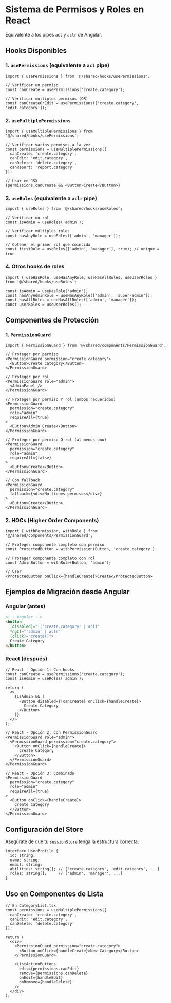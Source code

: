 # Sistema de Permisos y Roles en React

Equivalente a los pipes `acl` y `aclr` de Angular.

## Hooks Disponibles

### 1. `usePermissions` (equivalente a `acl` pipe)

```tsx
import { usePermissions } from '@/shared/hooks/usePermissions';

// Verificar un permiso
const canCreate = usePermissions('create.category');

// Verificar múltiples permisos (OR)
const canCreateOrEdit = usePermissions(['create.category', 'edit.category']);
```

### 2. `useMultiplePermissions` 

```tsx
import { useMultiplePermissions } from '@/shared/hooks/usePermissions';

// Verificar varios permisos a la vez
const permissions = useMultiplePermissions({
  canCreate: 'create.category',
  canEdit: 'edit.category',
  canDelete: 'delete.category',
  canReport: 'report.category'
});

// Usar en JSX
{permissions.canCreate && <Button>Create</Button>}
```

### 3. `useRoles` (equivalente a `aclr` pipe)

```tsx
import { useRoles } from '@/shared/hooks/useRoles';

// Verificar un rol
const isAdmin = useRoles('admin');

// Verificar múltiples roles
const hasAnyRole = useRoles(['admin', 'manager']);

// Obtener el primer rol que coincida
const firstRole = useRoles(['admin', 'manager'], true); // unique = true
```

### 4. Otros hooks de roles

```tsx
import { useHasRole, useHasAnyRole, useHasAllRoles, useUserRoles } from '@/shared/hooks/useRoles';

const isAdmin = useHasRole('admin');
const hasAnyAdminRole = useHasAnyRole(['admin', 'super-admin']);
const hasAllRoles = useHasAllRoles(['admin', 'manager']);
const userRoles = useUserRoles();
```

## Componentes de Protección

### 1. `PermissionGuard`

```tsx
import { PermissionGuard } from '@/shared/components/PermissionGuard';

// Proteger por permiso
<PermissionGuard permission="create.category">
  <Button>Create Category</Button>
</PermissionGuard>

// Proteger por rol
<PermissionGuard role="admin">
  <AdminPanel />
</PermissionGuard>

// Proteger por permiso Y rol (ambos requeridos)
<PermissionGuard 
  permission="create.category" 
  role="admin" 
  requireAll={true}
>
  <Button>Admin Create</Button>
</PermissionGuard>

// Proteger por permiso O rol (al menos uno)
<PermissionGuard 
  permission="create.category" 
  role="admin" 
  requireAll={false}
>
  <Button>Create</Button>
</PermissionGuard>

// Con fallback
<PermissionGuard 
  permission="create.category"
  fallback={<div>No tienes permisos</div>}
>
  <Button>Create</Button>
</PermissionGuard>
```

### 2. HOCs (Higher Order Components)

```tsx
import { withPermission, withRole } from '@/shared/components/PermissionGuard';

// Proteger componente completo con permiso
const ProtectedButton = withPermission(Button, 'create.category');

// Proteger componente completo con rol
const AdminButton = withRole(Button, 'admin');

// Usar
<ProtectedButton onClick={handleCreate}>Create</ProtectedButton>
```

## Ejemplos de Migración desde Angular

### Angular (antes)
```html
<!-- Angular -->
<button 
  [disabled]="!('create.category' | acl)"
  *ngIf="'admin' | aclr"
  (click)="create()">
  Create Category
</button>
```

### React (después)
```tsx
// React - Opción 1: Con hooks
const canCreate = usePermissions('create.category');
const isAdmin = useRoles('admin');

return (
  <>
    {isAdmin && (
      <Button disabled={!canCreate} onClick={handleCreate}>
        Create Category
      </Button>
    )}
  </>
);

// React - Opción 2: Con PermissionGuard
<PermissionGuard role="admin">
  <PermissionGuard permission="create.category">
    <Button onClick={handleCreate}>
      Create Category
    </Button>
  </PermissionGuard>
</PermissionGuard>

// React - Opción 3: Combinado
<PermissionGuard 
  permission="create.category" 
  role="admin" 
  requireAll={true}
>
  <Button onClick={handleCreate}>
    Create Category
  </Button>
</PermissionGuard>
```

## Configuración del Store

Asegúrate de que tu `sessionStore` tenga la estructura correcta:

```tsx
interface UserProfile {
  id: string;
  name: string;
  email: string;
  abilities: string[]; // ['create.category', 'edit.category', ...]
  roles: string[];     // ['admin', 'manager', ...]
}
```

## Uso en Componentes de Lista

```tsx
// En CategoryList.tsx
const permissions = useMultiplePermissions({
  canCreate: 'create.category',
  canEdit: 'edit.category', 
  canDelete: 'delete.category'
});

return (
  <div>
    <PermissionGuard permission="create.category">
      <Button onClick={handleCreate}>New Category</Button>
    </PermissionGuard>
    
    <ListActionButtons
      edit={permissions.canEdit}
      remove={permissions.canDelete}
      onEdit={handleEdit}
      onRemove={handleDelete}
    />
  </div>
);
```
